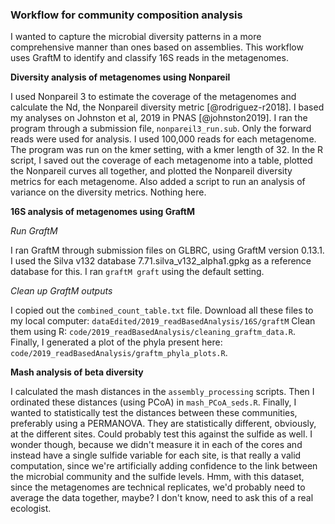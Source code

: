 ### Workflow for community composition analysis

I wanted to capture the microbial diversity patterns in a more comprehensive manner than ones based on assemblies.
This workflow uses GraftM to identify and classify 16S reads in the metagenomes.


**Diversity analysis of metagenomes using Nonpareil**

I used Nonpareil 3 to estimate the coverage of the metagenomes and calculate the Nd, the Nonpareil diversity metric [@rodriguez-r2018].
I based my analyses on Johnston et al, 2019 in PNAS [@johnston2019].
I ran the program through a submission file, `nonpareil3_run.sub`.
Only the forward reads were used for analysis.
I used 100,000 reads for each metagenome.
The program was run on the kmer setting, with a kmer length of 32.
In the R script, I saved out the coverage of each metagenome into a table, plotted the Nonpareil curves all together, and plotted the Nonpareil diversity metrics for each metagenome.
Also added a script to run an analysis of variance on the diversity metrics.
Nothing here.


**16S analysis of metagenomes using GraftM**

*Run GraftM*

I ran GraftM through submission files on GLBRC, using GraftM version 0.13.1.
I used the Silva v132 database 7.71.silva_v132_alpha1.gpkg as a reference database for this.
I ran `graftM graft` using the default setting.

*Clean up GraftM outputs*

I copied out the `combined_count_table.txt` file.
Download all these files to my local computer: `dataEdited/2019_readBasedAnalysis/16S/graftM`
Clean them using R: `code/2019_readBasedAnalysis/cleaning_graftm_data.R`.
Finally, I generated a plot of the phyla present here: `code/2019_readBasedAnalysis/graftm_phyla_plots.R`.


**Mash analysis of beta diversity**

I calculated the mash distances in the `assembly_processing` scripts.
Then I ordinated these distances (using PCoA) in `mash_PCoA_seds.R`.
Finally, I wanted to statistically test the distances between these communities, preferably using a PERMANOVA.
They are statistically different, obviously, at the different sites.
Could probably test this against the sulfide as well.
I wonder though, because we didn't measure it in each of the cores and instead have a single sulfide variable for each site, is that really a valid computation, since we're artificially adding confidence to the link between the microbial community and the sulfide levels.
Hmm, with this dataset, since the metagenomes are technical replicates, we'd probably need to average the data together, maybe?
I don't know, need to ask this of a real ecologist.
 
